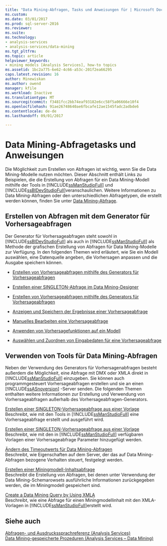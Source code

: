 ```yaml
---
title: "Data Mining-Abfragen, Tasks und Anweisungen für | Microsoft Docs"
ms.custom: 
ms.date: 03/01/2017
ms.prod: sql-server-2016
ms.reviewer: 
ms.suite: 
ms.technology:
- analysis-services
- analysis-services/data-mining
ms.tgt_pltfrm: 
ms.topic: article
helpviewer_keywords:
- mining models [Analysis Services], how-to topics
ms.assetid: 1bc2a775-6e62-4c66-a53c-201f2ea66295
caps.latest.revision: 16
author: Minewiskan
ms.author: owend
manager: kfile
ms.workload: Inactive
ms.translationtype: MT
ms.sourcegitcommit: f3481fcc2bb74eaf93182e6cc58f5a06666e10f4
ms.openlocfilehash: 91ae26748640ae6fbcafe12ae1545fadc2adbde6
ms.contentlocale: de-de
ms.lasthandoff: 09/01/2017

---
```

# <a name="data-mining-query-tasks-and-how-tos"></a>Data Mining-Abfragetasks und Anweisungen
  Die Möglichkeit zum Erstellen von Abfragen ist wichtig, wenn Sie die Data Mining-Modelle nutzen möchten. Dieser Abschnitt enthält Links zu Beispielen, die die Erstellung von Abfragen für ein Data Mining-Modell mithilfe der Tools in [!INCLUDE[ssManStudioFull](../../includes/ssmanstudiofull-md.md)] und [!INCLUDE[ssBIDevStudioFull](../../includes/ssbidevstudiofull-md.md)]veranschaulichen. Weitere Informationen zu Data Mining-Abfragen oder den unterschiedlichen Abfragetypen, die erstellt werden können, finden Sie unter [Data Mining-Abfrage](../../analysis-services/data-mining/data-mining-queries.md).  
  
## <a name="creating-queries-with-prediction-query-builder"></a>Erstellen von Abfragen mit dem Generator für Vorhersageabfragen  
 Der Generator für Vorhersageabfragen steht sowohl in [!INCLUDE[ssBIDevStudioFull](../../includes/ssbidevstudiofull-md.md)] als auch in [!INCLUDE[ssManStudioFull](../../includes/ssmanstudiofull-md.md)] als Methode der grafischen Erstellung von Abfragen für Data Mining-Modelle zur Verfügung. In den folgenden Themen wird erläutert, wie Sie ein Modell auswählen, eine Datenquelle angeben, die Vorhersagen anpassen und die Ausgabe speichern können.  
  
-   [Erstellen von Vorhersageabfragen mithilfe des Generators für Vorhersageabfragen](../../analysis-services/data-mining/create-a-prediction-query-using-the-prediction-query-builder.md)  
  
-   [Erstellen einer SINGLETON-Abfrage im Data Mining-Designer](../../analysis-services/data-mining/create-a-singleton-query-in-the-data-mining-designer.md)  
  
-   [Erstellen von Vorhersageabfragen mithilfe des Generators für Vorhersageabfragen](../../analysis-services/data-mining/create-a-prediction-query-using-the-prediction-query-builder.md)  
  
-   [Anzeigen und Speichern der Ergebnisse einer Vorhersageabfrage](../../analysis-services/data-mining/view-and-save-the-results-of-a-prediction-query.md)  
  
-   [Manuelles Bearbeiten eine Vorhersageabfrage](../../analysis-services/data-mining/manually-edit-a-prediction-query.md)  
  
-   [Anwenden von Vorhersagefunktionen auf ein Modell](../../analysis-services/data-mining/apply-prediction-functions-to-a-model.md)  
  
-   [Auswählen und Zuordnen von Eingabedaten für eine Vorhersageabfrage](../../analysis-services/data-mining/choose-and-map-input-data-for-a-prediction-query.md)  
  
## <a name="using-other-data-mining-query-tools"></a>Verwenden von Tools für Data Mining-Abfragen  
 Neben der Verwendung des Generators für Vorhersagenabfragen besteht außerdem die Möglichkeit, eine Abfrage mit DMX oder XMLA direkt in [!INCLUDE[ssManStudioFull](../../includes/ssmanstudiofull-md.md)] einzugeben. Sie können auch programmgesteuert Vorhersageabfragen erstellen und sie an einen [!INCLUDE[ssASnoversion](../../includes/ssasnoversion-md.md)] -Server senden. Die folgenden Themen enthalten weitere Informationen zur Erstellung und Verwendung von Vorhersageabfragen außerhalb des Vorhersageabfragen-Generators.  
  
 [Erstellen einer SINGLETON-Vorhersageabfrage aus einer Vorlage](../../analysis-services/data-mining/create-a-singleton-prediction-query-from-a-template.md)  
 Beschreibt, wie mit den Tools in [!INCLUDE[ssManStudioFull](../../includes/ssmanstudiofull-md.md)] eine Vorhersageabfrage erstellt und ausgeführt wird.  
  
 [Erstellen einer SINGLETON-Vorhersageabfrage aus einer Vorlage](../../analysis-services/data-mining/create-a-singleton-prediction-query-from-a-template.md)  
 Beschreibt, wie mit den in [!INCLUDE[ssManStudioFull](../../includes/ssmanstudiofull-md.md)] verfügbaren Vorlagen einer Vorhersageabfrage Parameter hinzugefügt werden.  
  
 [Ändern des Timeoutwerts für Data Mining-Abfragen](../../analysis-services/data-mining/change-the-time-out-value-for-data-mining-queries.md)  
 Beschreibt, wie Eigenschaften auf dem Server, der das auf Data Mining-Abfragen bezogene Verhalten steuert, festgelegt werden.  
  
 [Erstellen einer Miningmodell-Inhaltsabfrage](../../analysis-services/data-mining/create-a-content-query-on-a-mining-model.md)  
 Beschreibt die Erstellung von Abfragen, bei denen unter Verwendung der Data Mining-Schemarowsets ausführliche Informationen zurückgegeben werden, die im Miningmodell gespeichert sind.  
  
 [Create a Data Mining Query by Using XMLA](../../analysis-services/data-mining/create-a-data-mining-query-by-using-xmla.md)  
 Beschreibt, wie eine Abfrage für einen Miningmodellinhalt mit den XMLA-Vorlagen in [!INCLUDE[ssManStudioFull](../../includes/ssmanstudiofull-md.md)]erstellt wird.  
  
## <a name="see-also"></a>Siehe auch  
 [Abfragen- und Ausdruckssprachreferenz &#40;Analysis Services&#41;](http://msdn.microsoft.com/library/9597533d-35f4-4742-9d8c-7af392163527)   
 [Data Mining-gespeicherte Prozeduren &#40;Analysis Services – Data Mining&#41;](../../analysis-services/data-mining/data-mining-stored-procedures-analysis-services-data-mining.md)  
  
  

